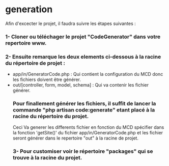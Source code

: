 # generation

Afin d'excecter le projet, il faudra suivre les étapes suivantes :

<h3>1- Cloner ou téléchager le projet "CodeGenerator" dans votre repertoire www.<h3>

<h3>2- Ensuite remarque les deux elements ci-dessous à la racine du répertoire de projet : </h3> 
  <ul>
    <li>app/in/GeneratorCode.php : Qui contient la configuration du MCD donc les fichiers doivent être générer.</li>
    <li>out/[controller, form, model, schema] : Qui va contenir les fichier générer.</li>
  </li>

<h3>Pour finallement générer les fichiers, il suffit de lancer la commande "php artisan code:generate" etant placé à la racine       du répertoire du projet.
</h3>
  <p>
  Ceci Va generer les differents fichier en fonction du MCD spécifier dans la fonction 'getSite()' du fichier app/in/GeneratorCode.php et les fichier seront générer dans le repertoire "out" à la racine de projet.
  </p>
  
<h3>3- Pour customiser voir le répertoire "packages" qui se trouve à la racine du projet.</h3>
